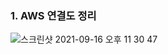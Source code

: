  ### 1. AWS 연결도 정리
 
 ![스크린샷 2021-09-16 오후 11 30 47](https://user-images.githubusercontent.com/78064720/133631135-33a03ef9-54d6-4349-8be3-d3ea5e587623.png)


